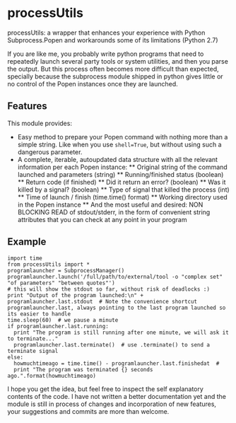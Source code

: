 # processUtils
processUtils: a wrapper that enhances your experience with Python Subprocess.Popen and workarounds some of its limitations (Python 2.7)  

If you are like me, you probably write python programs that need to repeatedly launch several party tools or system utilities, and then you parse the output. But this process often becomes more difficult than expected, specially because the subprocess module shipped in python gives little or no control of the Popen instances once they are launched.  
  
## Features
This module provides:

* Easy method to prepare your Popen command with nothing more than a simple string. Like when you use `shell=True`, but without using such a dangerous parameter. 
* A complete, iterable, autoupdated data structure with all the relevant information per each Popen instance:
** Original string of the command launched and parameters (string)
** Running/finished status (boolean)
** Return code (if finished)
** Did it return an error? (boolean)
** Was it killed by a signal? (boolean)
** Type of signal that killed the process (int)
** Time of launch / finish (time.time() format)
** Working directory used in the Popen instance
** And the most useful and desired: NON BLOCKING READ of stdout/stderr, in the form of convenient string attributes that you can check at any point in your program

## Example

```
import time
from processUtils import *  
programlauncher = SubprocessManager()
programlauncher.launch('/full/path/to/external/tool -o "complex set" "of parameters" "between quotes"')
# this will show the stdout so far, without risk of deadlocks :) 
print "Output of the program launched:\n" + programlauncher.last.stdout  # Note the convenience shortcut programlauncher.last, always pointing to the last program launched so its easier to handle
time.sleep(60)  # we pause a minute
if programlauncher.last.running:
  print "The program is still running after one minute, we will ask it to terminate..."
  programlauncher.last.terminate()  # use .terminate() to send a terminate signal
else:
  howmuchtimeago = time.time() - programlauncher.last.finishedat  # 
  print "The program was terminated {} seconds ago.".format(howmuchtimeago)  
```

I hope you get the idea, but feel free to inspect the self explanatory contents of the code. I have not written a better documentation yet and the module is still in process of changes and incorporation of new features, your suggestions and commits are more than welcome.

